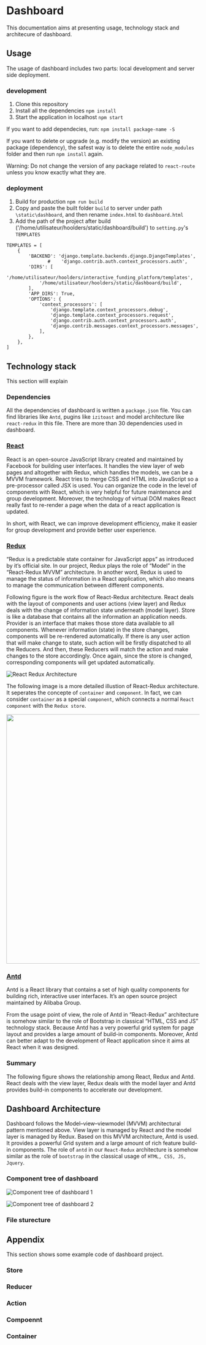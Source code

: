 # Dashboard 
This documentation aims at presenting usage, technology stack and architecure of dashboard.

## Usage
The usage of dashboard includes two parts: local development and server side deployment.

### development

1. Clone this repository
2. Install all the dependencies `npm install`
3. Start the application in localhost `npm start`

If you want to add dependecies, run:
`npm install package-name -S`

If you want to delete or upgrade (e.g. modify the version) an existing package (dependency), the safest way is to delete the entire `node_modules` folder and then run `npm install` again. 

Warning: Do not change the version of any package related to `react-route` unless you know exactly what they are. 

### deployment

1. Build for production `npm run build`
2. Copy and paste the built folder `build` to server under path `\static\dashboard`, and then rename `index.html` to `dashboard.html` 
3. Add the path of the project after build ('/home/utilisateur/hoolders/static/dashboard/build') to `setting.py`'s `TEMPLATES` 

```
TEMPLATES = [
    {
        'BACKEND': 'django.template.backends.django.DjangoTemplates',
               #    'django.contrib.auth.context_processors.auth',
        'DIRS': [
            '/home/utilisateur/hoolders/interactive_funding_platform/templates',
            '/home/utilisateur/hoolders/static/dashboard/build',
        ],
        'APP_DIRS': True,
        'OPTIONS': {
            'context_processors': [
                'django.template.context_processors.debug',
                'django.template.context_processors.request',
                'django.contrib.auth.context_processors.auth',
                'django.contrib.messages.context_processors.messages',
            ],
        },
    },
]

```

## Technology stack
This section willl explain 

### Dependencies
All the dependencies of dashboard is written a `package.json` file. You can find libraries like `Antd`, pugins like `izitoast` and model architecture like `react-redux` in this file. There are more than 30 dependencies used in dashboard.

### [React](https://facebook.github.io/react/)
React is an open-source JavaScript library created and maintained by Facebook for building user interfaces.  It handles the view layer of web pages and altogether with Redux, which handles the models, we can be a MVVM framework. React tries to merge CSS and HTML into JavaScript so a pre-processor called JSX is used. You can organize the code in the level of components with React, which is very helpful for future maintenance and group development. Moreover, the technology of  virtual DOM makes React really fast to re-render a page when the data of a react application is updated.

In short, with React, we can improve development efficiency, make it easier for group development and provide better user experience. 

### [Redux](http://redux.js.org/)
“Redux is a predictable state container for JavaScript apps” as introduced by it’s official site. In our project, Redux plays the role of “Model” in the “React-Redux MVVM” architecture. In another word, Redux is used to manage the status of information in a React application, which also means to manage the communication between different components. 

Following figure is the work flow of React-Redux architecture. React deals with the layout of components and user actions (view layer) and Redux deals with the change of information state underneath (model layer). Store is like a database that contains all the information an application needs. Provider is an interface that makes those store data available to all components. Whenever information (state) in the store changes, components will be re-rendered automatically. If there is any user action that will make change to state, such action will be firstly dispatched to all the Reducers. And then, these Reducers will match the action and make changes to the store accordingly. Once again, since the store is changed, corresponding components will get updated automatically.

![React Redux Architecture](https://github.com/shenlin192/myNotes/blob/master/Images/dashboard/React-redux.png)

The following image is a more detailed illustion of React-Redux architecture. It seperates the concepte of `container` and `component`. In fact, we can consider `container` as a special `component`, which connects a normal `React component` with the `Redux store`. 

<img src="http://i.imgur.com/DUiL9yn.png" width="650">

### [Antd](https://ant.design/docs/react/introduce)

Antd is a React library that contains a set of high quality components for building rich, interactive user interfaces. It’s an open source project maintained by Alibaba Group.


From the usage point of view, the role of Antd in “React-Redux” architecture is somehow similar to the role of Bootstrap in classical “HTML, CSS and JS” technology stack. Because Antd has a very powerful grid system for page layout and provides a large amount of build-in components. Moreover, Antd can better adapt to the development of React application since it aims at React when it was designed.


### Summary
The following figure shows the relationship among React, Redux and Antd. React deals with the view layer, Redux deals with the model layer and Antd provides build-in components to accelerate our development.


## Dashboard Architecture
Dashboard follows the Model–view–viewmodel (MVVM) architectural pattern mentioned above. View layer is managed by React and the model layer is managed by Redux. Based on this MVVM architecture, Antd is used. It provides a powerful Grid system and 
a large amount of rich feature build-in components. The role of `antd` in our `React-Redux` architecture is somehow similar as the role of `bootstrap` in the classical usage of `HTML, CSS, JS, Jquery`.
 
### Component tree of dashboard

![Component tree of dashboard 1](https://github.com/shenlin192/myNotes/blob/master/Images/dashboard/dashboard_architecture_1%20.png)

![Component tree of dashboard 2](https://github.com/shenlin192/myNotes/blob/master/Images/dashboard/dashboard_%20architecture_2.png)

### File sturecture

## Appendix

This section shows some example code of dashboard project.

### Store  


### Reducer


### Action


### Compoennt


### Container


